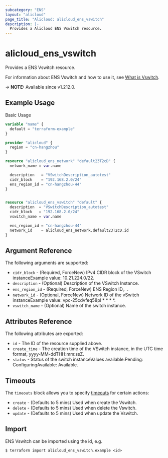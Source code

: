 ```yaml
---
subcategory: "ENS"
layout: "alicloud"
page_title: "Alicloud: alicloud_ens_vswitch"
description: |-
  Provides a Alicloud ENS Vswitch resource.
---
```


# alicloud_ens_vswitch

Provides a ENS Vswitch resource. 

For information about ENS Vswitch and how to use it, see [What is Vswitch](https://www.alibabacloud.com/help/en/).

-> **NOTE:** Available since v1.212.0.

## Example Usage

Basic Usage

```terraform
variable "name" {
  default = "terraform-example"
}

provider "alicloud" {
  region = "cn-hangzhou"
}

resource "alicloud_ens_network" "default23T2cD" {
  network_name = var.name

  description   = "VSwitchDescription_autotest"
  cidr_block    = "192.168.2.0/24"
  ens_region_id = "cn-hangzhou-44"
}


resource "alicloud_ens_vswitch" "default" {
  description  = "VSwitchDescription_autotest"
  cidr_block   = "192.168.2.0/24"
  vswitch_name = var.name

  ens_region_id = "cn-hangzhou-44"
  network_id    = alicloud_ens_network.default23T2cD.id
}
```

## Argument Reference

The following arguments are supported:
* `cidr_block` - (Required, ForceNew) IPv4 CIDR block of the VSwitch instanceExample value: 10.21.224.0/22.
* `description` - (Optional) Description of the VSwitch Instance.
* `ens_region_id` - (Required, ForceNew) ENS Region ID。.
* `network_id` - (Optional, ForceNew) Network ID of the vSwitch instanceExample value: vpc-25cdvfeq58pl * * * *.
* `vswitch_name` - (Optional) Name of the switch instance.

## Attributes Reference

The following attributes are exported:
* `id` - The ID of the resource supplied above.
* `create_time` - The creation time of the VSwitch instance, in the UTC time format, yyyy-MM-ddTHH:mm:ssZ.
* `status` - Status of the switch instanceValues available:Pending: ConfiguringAvailable: Available.

## Timeouts

The `timeouts` block allows you to specify [timeouts](https://www.terraform.io/docs/configuration-0-11/resources.html#timeouts) for certain actions:
* `create` - (Defaults to 5 mins) Used when create the Vswitch.
* `delete` - (Defaults to 5 mins) Used when delete the Vswitch.
* `update` - (Defaults to 5 mins) Used when update the Vswitch.

## Import

ENS Vswitch can be imported using the id, e.g.

```shell
$ terraform import alicloud_ens_vswitch.example <id>
```
